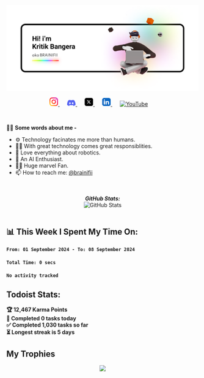 <div>
    <p align="center">
    <img src="https://raw.githubusercontent.com/BRAINIFII/brainifii/master/Static/Github.png">
  </p>
</div>
<div>
  <p align="center">
<a href="https://www.instagram.com/brainifii/" style="padding-right: 20px;">
  <img alt="Instagram" title="Instagram - BRAINIFII" width="22px" src="https://raw.githubusercontent.com/brainifii/brainifii/master/Static/instagram.svg"/>
</a>
<a href="https://discord.gg/4GyNh3JcRa" style="padding-right: 20px;">
  <img title="Discord" alt="Discord -BRAINIFII" width="22px" src="https://raw.githubusercontent.com/brainifii/brainifii/master/Static/discord.svg" />
</a>

<a href="https://twitter.com/kritikbangera" style="padding-right: 20px;">
  <img alt="Twitter" title="Twitter - @kritik.bangera"  width="22px" src="https://raw.githubusercontent.com/brainifii/brainifii/master/Static/x.svg" />
</a>

<a href="https://www.linkedin.com/in/brainifii/" style="padding-right: 20px;">
  <img alt="LinkedIN" title="LinkedIN - Kritik Bangera" width="22px" src="https://raw.githubusercontent.com/brainifii/brainifii/master/Static/linkedin.svg" />
</a>

<a href="https://youtube.com/brainifii" style="padding-right: 20px;">
    <img alt="YouTube" title="Youtube - BRAINIFII" title="YouTube" width="22px" src="https://raw.githubusercontent.com/brainifii/brainifii/master/Static/youtube.svg">
</a>

</p>
</div>
</br>

💁‍♂️ **Some words about me -**
</br>
* ⚙ Technology facinates me more than humans.
* 👨‍💻 With great technology comes great responsiblities.
* 🤖 Love everything about robotics.
* 🧠 An AI Enthusiast.
* 🦸‍♂️ Huge marvel Fan.
* 📫 How to reach me: [@brainifii](https://instagram.com/brainifii/)
<!-- * 📝 [Resume]() -->

</br>
<div>
  <p align="center">
  <b><em>GitHub Stats:</em></b> <br/>
    <img src="https://github-readme-streak-stats.herokuapp.com/?user=brainifii" alt="GitHub Stats" /> <br/><br/>
  <b>
  </p>
</div>

## 📊 **This Week I Spent My Time On:**
<!--START_SECTION:waka-->

```txt
From: 01 September 2024 - To: 08 September 2024

Total Time: 0 secs

No activity tracked
```

<!--END_SECTION:waka-->

## **Todoist Stats:**

<!-- TODO-IST:START -->
🏆  12,467 Karma Points           
🌸  Completed 0 tasks today           
✅  Completed 1,030 tasks so far           
⏳  Longest streak is 5 days
<!-- TODO-IST:END -->

## My Trophies
<p align="center">
<img src="https://github-profile-trophy.vercel.app/?username=brainifii&theme=onedark&margin-w=10&margin-h=10"/>
</p>

